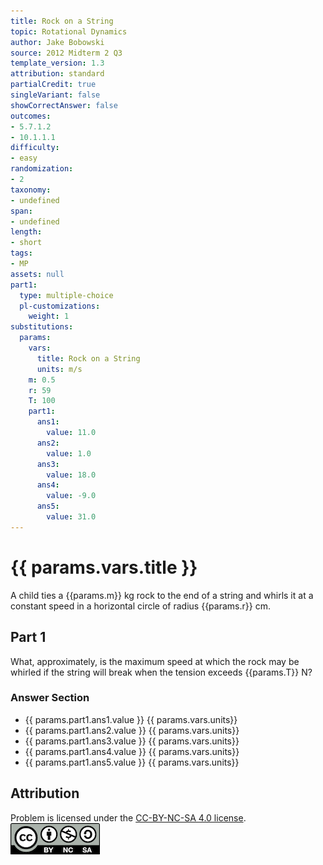 ```yaml
---
title: Rock on a String
topic: Rotational Dynamics
author: Jake Bobowski
source: 2012 Midterm 2 Q3
template_version: 1.3
attribution: standard
partialCredit: true
singleVariant: false
showCorrectAnswer: false
outcomes:
- 5.7.1.2
- 10.1.1.1
difficulty:
- easy
randomization:
- 2
taxonomy:
- undefined
span:
- undefined
length:
- short
tags:
- MP
assets: null
part1:
  type: multiple-choice
  pl-customizations:
    weight: 1
substitutions:
  params:
    vars:
      title: Rock on a String
      units: m/s
    m: 0.5
    r: 59
    T: 100
    part1:
      ans1:
        value: 11.0
      ans2:
        value: 1.0
      ans3:
        value: 18.0
      ans4:
        value: -9.0
      ans5:
        value: 31.0
---
```

# {{ params.vars.title }}
A child ties a {{params.m}} kg rock to the end of a string and whirls it at a constant speed in a horizontal circle of radius {{params.r}} cm.

## Part 1

What, approximately, is the maximum speed at which the rock may be whirled if the string will break when the tension exceeds {{params.T}} N?

### Answer Section

- {{ params.part1.ans1.value }} {{ params.vars.units}}
- {{ params.part1.ans2.value }} {{ params.vars.units}}
- {{ params.part1.ans3.value }} {{ params.vars.units}}
- {{ params.part1.ans4.value }} {{ params.vars.units}}
- {{ params.part1.ans5.value }} {{ params.vars.units}}

## Attribution

Problem is licensed under the [CC-BY-NC-SA 4.0 license](https://creativecommons.org/licenses/by-nc-sa/4.0/).<br> ![The Creative Commons 4.0 license requiring attribution-BY, non-commercial-NC, and share-alike-SA license.](https://raw.githubusercontent.com/firasm/bits/master/by-nc-sa.png)
